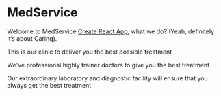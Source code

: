 # MedService

Welcome to MedService [Create React App]( https://medservice-dbaa5.web.app), what we do? (Yeah, definitely it’s about Caring).

This is our clinic to deliver you the best possible treatment

We've professional highly trainer doctors to give you the best treatment

Our extraordinary laboratory and diagnostic facility will ensure that you always get the best treatment 
